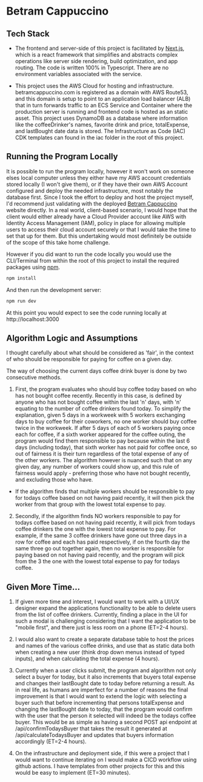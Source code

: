 # Betram Cappuccino

## Tech Stack

- The frontend and server-side of this project is facilitated by [Next.js](https://nextjs.org/), which is a react framework that simplifies and abstracts complex operations like server side rendering, build optimization, and app routing. The code is written 100% in Typescript. There are no environment variables associated with the service.

- This project uses the AWS Cloud for hosting and infrastructure. betramcappuccino.com is registered as a domain with AWS Route53, and this domain is setup to point to an application load balancer (ALB) that in turn forwards traffic to an ECS Service and Container where the production server is running and frontend code is hosted as an static asset. This project uses DynamoDB as a database where information like the coffeeDrinker's names, favorite drink and price, totalExpense, and lastBought date data is stored. The Infrastructure as Code (IAC) CDK templates can found in the iac folder in the root of this project.

## Running the Program Locally

It is possible to run the program locally, however it won't work on someone elses local computer unless they either have my AWS account credentials stored locally (I won't give them), or if they have their own AWS Account configured and deploy the needed infrastructure, most notably the database first. Since I took the effort to deploy and host the project myself, I'd recommend just validating with the deployed [Betram Cappuccino](https://betramcappuccino.com) website directly. In a real world, client-based scenario, I would hope that the client would either already have a Cloud Provider account like AWS with Identity Access Management (IAM), policy in place for allowing multiple users to access their cloud account securely or that I would take the time to set that up for them. But this undertaking would most definitely be outside of the scope of this take home challenge.

However if you did want to run the code locally you would use the CLI/Terminal from within the root of this project to install the required packages using [npm](https://www.npmjs.com/).

```bash
npm install
```

And then run the development server:

```bash
npm run dev
```

At this point you would expect to see the code running locally at http://localhost:3000

## Algorithm Logic and Assumptions

I thought carefully about what should be considered as 'fair', in the context of who should be responsible for paying for coffee on a given day.

The way of choosing the current days coffee drink buyer is done by two consecutive methods.

1. First, the program evaluates who should buy coffee today based on who has not bought coffee recently. Recently in this case, is defined by anyone who has not bought coffee within the last 'n' days, with 'n' equating to the number of coffee drinkers found today. To simplify the explanation, given 5 days in a workweek with 5 workers exchanging days to buy coffee for their coworkers, no one worker should buy coffee twice in the workweek. If after 5 days of each of 5 workers paying once each for coffee, if a sixth worker appeared for the coffee outing, the program would find them responsible to pay because within the last 6 days (including today), that sixth worker has not paid for coffee once, so out of fairness it is their turn regardless of the total expense of any of the other workers. The algorithm however is nuanced such that on any given day, any number of workers could show up, and this rule of fairness would apply - preferring those who have not bought recently, and excluding those who have.

- If the algorithm finds that multiple workers should be responsible to pay for todays coffee based on not having paid recently, it will then pick the worker from that group with the lowest total expense to pay.

2. Secondly, if the algorithm finds NO workers responsible to pay for todays coffee based on not having paid recently, it will pick from todays coffee drinkers the one with the lowest total expense to pay. For example, if the same 3 coffee drinkers have gone out three days in a row for coffee and each has paid respectively, if on the fourth day the same three go out together again, then no worker is responsible for paying based on not having paid recently, and the program will pick from the 3 the one with the lowest total expense to pay for todays coffee.

## Given More Time...

1. If given more time and interest, I would want to work with a UI/UX designer expand the applications functionality to be able to delete users from the list of coffee drinkers. Currently, finding a place in the UI for such a modal is challenging considering that I want the application to be "mobile first", and there just is less room on a phone (ET=2-4 hours).

2. I would also want to create a separate database table to host the prices and names of the various coffee drinks, and use that as static data both when creating a new user (think drop down menus instead of typed inputs), and when calculating the total expense (4 hours).

3. Currently when a user clicks submit, the program and algorithm not only select a buyer for today, but it also increments that buyers total expense and changes their lastBought date to today before returning a result. As in real life, as humans are imperfect for a number of reasons the final improvement is that I would want to extend the logic with selecting a buyer such that before incrementing that persons totalExpense and changing the lastBought date to today, that the program would confirm with the user that the person it selected will indeed be the todays coffee buyer. This would be as simple as having a second POST api endpoint at /api/confirmTodaysBuyer that takes the result it generated at /api/calculateTodaysBuyer and updates that buyers information accordingly (ET=2-4 hours).

4. On the infrastructure and deployment side, if this were a project that I would want to continue iterating on I would make a CICD workflow using github actions. I have templates from other projects for this and this would be easy to implement (ET=30 minutes).
